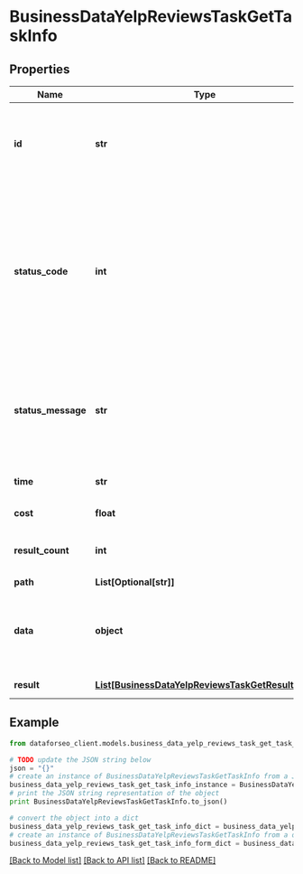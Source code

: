 # BusinessDataYelpReviewsTaskGetTaskInfo


## Properties

Name | Type | Description | Notes
------------ | ------------- | ------------- | -------------
**id** | **str** | task identifier unique task identifier in our system in the UUID format | [optional] 
**status_code** | **int** | status code of the task generated by DataForSEO, can be within the following range: 10000-60000 you can find the full list of the response codes here | [optional] 
**status_message** | **str** | informational message of the task you can find the full list of general informational messages here | [optional] 
**time** | **str** | execution time, seconds | [optional] 
**cost** | **float** | total tasks cost, USD | [optional] 
**result_count** | **int** | number of elements in the result array | [optional] 
**path** | **List[Optional[str]]** | URL path | [optional] 
**data** | **object** | contains the same parameters that you specified in the POST request | [optional] 
**result** | [**List[BusinessDataYelpReviewsTaskGetResultInfo]**](BusinessDataYelpReviewsTaskGetResultInfo.md) | array of results | [optional] 

## Example

```python
from dataforseo_client.models.business_data_yelp_reviews_task_get_task_info import BusinessDataYelpReviewsTaskGetTaskInfo

# TODO update the JSON string below
json = "{}"
# create an instance of BusinessDataYelpReviewsTaskGetTaskInfo from a JSON string
business_data_yelp_reviews_task_get_task_info_instance = BusinessDataYelpReviewsTaskGetTaskInfo.from_json(json)
# print the JSON string representation of the object
print BusinessDataYelpReviewsTaskGetTaskInfo.to_json()

# convert the object into a dict
business_data_yelp_reviews_task_get_task_info_dict = business_data_yelp_reviews_task_get_task_info_instance.to_dict()
# create an instance of BusinessDataYelpReviewsTaskGetTaskInfo from a dict
business_data_yelp_reviews_task_get_task_info_form_dict = business_data_yelp_reviews_task_get_task_info.from_dict(business_data_yelp_reviews_task_get_task_info_dict)
```
[[Back to Model list]](../README.md#documentation-for-models) [[Back to API list]](../README.md#documentation-for-api-endpoints) [[Back to README]](../README.md)


